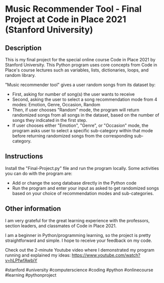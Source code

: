 # Music Recommender Tool - Final Project at Code in Place 2021 (Stanford University)

## Description
This is my final project for the special online course Code in Place 2021 by Stanford University. This Python program uses core concepts from Code in Place's course lectures such as variables, lists, dictionaries, loops, and random library.

"Music recommender tool" gives a user random songs from its dataset by:
- First, asking for number of song(s) the user wants to receive
- Second, asking the user to select a song recommendation mode from 4 modes: Emotion, Genre, Occasion, Random
- Then, if user chooses "Random" mode, the program will return randomized songs from all songs in the dataset, based on the number of songs they indicated in the first step.
- If user chooses either "Emotion", "Genre", or "Occasion" mode, the program asks user to select a specific sub-category within that mode before returning randomized songs from the corresponding sub-category.

## Instructions
Install the "Final-Project.py" file and run the program locally. Some activities you can do with the program are:
- Add or change the song database directly in the Python code
- Run the program and enter your input as asked to get randomized songs based on your choice of recommendation modes and sub-categories.

## Other information
I am very grateful for the great learning experience with the professors, section leaders, and classmates of Code in Place 2021.

I am a beginner in Python/programming learning, so the project is pretty straightforward and simple. I hope to receive your feedback on my code.

Check out the 2-minute Youtube video where I demonstrated my program running and explained my ideas: https://www.youtube.com/watch?v=hLPfwfAwbiY

#stanford #university #computerscience #coding #python #onlinecourse #learning #pythonproject
